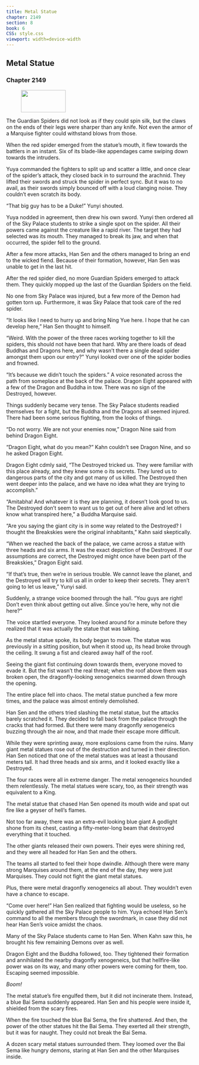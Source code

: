 ```yaml
---
title: Metal Statue
chapter: 2149
section: 8
book: 6
CSS: style.css
viewport: width=device-width
---
```


## Metal Statue

### Chapter 2149

<figure>
	<img src="../Images/gem.gif" alt="" id="gem" width="120" height="60" />
</figure>

The Guardian Spiders did not look as if they could spin silk, but the claws on the ends of their legs were sharper than any knife. Not even the armor of a Marquise fighter could withstand blows from those.

When the red spider emerged from the statue’s mouth, it flew towards the battlers in an instant. Six of its blade-like appendages came swiping down towards the intruders.

Yuya commanded the fighters to split up and scatter a little, and once clear of the spider’s attack, they closed back in to surround the arachnid. They lifted their swords and struck the spider in perfect sync. But it was to no avail, as their swords simply bounced off with a loud clanging noise. They couldn’t even scratch its body.

“That big guy has to be a Duke!” Yunyi shouted.

Yuya nodded in agreement, then drew his own sword. Yunyi then ordered all of the Sky Palace students to strike a single spot on the spider. All their powers came against the creature like a rapid river. The target they had selected was its mouth. They managed to break its jaw, and when that occurred, the spider fell to the ground.

After a few more attacks, Han Sen and the others managed to bring an end to the wicked fiend. Because of their formation, however, Han Sen was unable to get in the last hit.

After the red spider died, no more Guardian Spiders emerged to attack them. They quickly mopped up the last of the Guardian Spiders on the field.

No one from Sky Palace was injured, but a few more of the Demon had gotten torn up. Furthermore, it was Sky Palace that took care of the red spider.

“It looks like I need to hurry up and bring Ning Yue here. I hope that he can develop here,” Han Sen thought to himself.

“Weird. With the power of the three races working together to kill the spiders, this should not have been that hard. Why are there loads of dead Buddhas and Dragons here, and why wasn’t there a single dead spider amongst them upon our entry?” Yunyi looked over one of the spider bodies and frowned.

“It’s because we didn’t touch the spiders.” A voice resonated across the path from someplace at the back of the palace. Dragon Eight appeared with a few of the Dragon and Buddha in tow. There was no sign of the Destroyed, however.

Things suddenly became very tense. The Sky Palace students readied themselves for a fight, but the Buddha and the Dragons all seemed injured. There had been some serious fighting, from the looks of things.

“Do not worry. We are not your enemies now,” Dragon Nine said from behind Dragon Eight.

“Dragon Eight, what do you mean?” Kahn couldn’t see Dragon Nine, and so he asked Dragon Eight.

Dragon Eight cdmly said, “The Destroyed tricked us. They were familiar with this place already, and they knew some o its secrets. They lured us to dangerous parts of the city and got many of us killed. The Destroyed then went deeper into the palace, and we have no idea what they are trying to accomplish.”

“Amitabha! And whatever it is they are planning, it doesn’t look good to us. The Destroyed don’t seem to want us to get out of here alive and let others know what transpired here,” a Buddha Marquise said.

“Are you saying the giant city is in some way related to the Destroyed? I thought the Breakskies were the original inhabitants,” Kahn said skeptically.

“When we reached the back of the palace, we came across a statue with three heads and six arms. It was the exact depiction of the Destroyed. If our assumptions are correct, the Destroyed might once have been part of the Breakskies,” Dragon Eight said.

“If that’s true, then we’re in serious trouble. We cannot leave the planet, and the Destroyed will try to kill us all in order to keep their secrets. They aren’t going to let us leave,” Yunyi said.

Suddenly, a strange voice boomed through the hall. “You guys are right! Don’t even think about getting out alive. Since you’re here, why not die here?”

The voice startled everyone. They looked around for a minute before they realized that it was actually the statue that was talking.

As the metal statue spoke, its body began to move. The statue was previously in a sitting position, but when it stood up, its head broke through the ceiling. It swung a fist and cleared away half of the roof.

Seeing the giant fist continuing down towards them, everyone moved to evade it. But the fist wasn’t the real threat; when the roof above them was broken open, the dragonfly-looking xenogeneics swarmed down through the opening.

The entire place fell into chaos. The metal statue punched a few more times, and the palace was almost entirely demolished.

Han Sen and the others tried slashing the metal statue, but the attacks barely scratched it. They decided to fall back from the palace through the cracks that had formed. But there were many dragonfly xenogeneics buzzing through the air now, and that made their escape more difficult.

While they were sprinting away, more explosions came from the ruins. Many giant metal statues rose out of the destruction and turned in their direction. Han Sen noticed that one of the metal statues was at least a thousand meters tall. It had three heads and six arms, and it looked exactly like a Destroyed.

The four races were all in extreme danger. The metal xenogeneics hounded them relentlessly. The metal statues were scary, too, as their strength was equivalent to a King.

The metal statue that chased Han Sen opened its mouth wide and spat out fire like a geyser of hell’s flames.

Not too far away, there was an extra-evil looking blue giant A godlight shone from its chest, casting a fifty-meter-long beam that destroyed everything that it touched.

The other giants released their own powers. Their eyes were shining red, and they were all headed for Han Sen and the others.

The teams all started to feel their hope dwindle. Although there were many strong Marquises around them, at the end of the day, they were just Marquises. They could not fight the giant metal statues.

Plus, there were metal dragonfly xenogeneics all about. They wouldn’t even have a chance to escape.

“Come over here!” Han Sen realized that fighting would be useless, so he quickly gathered all the Sky Palace people to him. Yuya echoed Han Sen’s command to all the members through the swordmark, in case they did not hear Han Sen’s voice amidst the chaos.

Many of the Sky Palace students came to Han Sen. When Kahn saw this, he brought his few remaining Demons over as well.

Dragon Eight and the Buddha followed, too. They tightened their formation and annihilated the nearby dragonfly xenogeneics, but that hellfire-like power was on its way, and many other powers were coming for them, too. Escaping seemed impossible.

*Boom!*

The metal statue’s fire engulfed them, but it did not incinerate them. Instead, a blue Bai Sema suddenly appeared. Han Sen and his people were inside it, shielded from the scary fires.

When the fire touched the blue Bai Sema, the fire shattered. And then, the power of the other statues hit the Bai Sema. They exerted all their strength, but it was for naught. They could not break the Bai Sema.

A dozen scary metal statues surrounded them. They loomed over the Bai Sema like hungry demons, staring at Han Sen and the other Marquises inside.